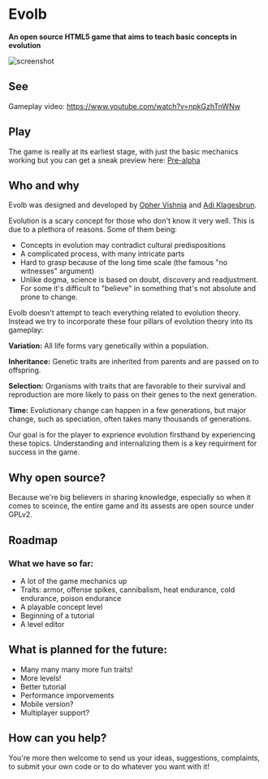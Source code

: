 Evolb
=====
**An open source HTML5 game that aims to teach basic concepts in evolution**


![screenshot](http://i.imgur.com/f5boCMd.png?1)

## See

Gameplay video: https://www.youtube.com/watch?v=npkGzhTnWNw

## Play
The game is really at its earliest stage, with just the basic mechanics working but you can get a sneak preview here:
[Pre-alpha](http://opherv.github.io/evolb/)

## Who and why

Evolb was designed and developed by [Opher Vishnia](http:///www.opherv.com) and [Adi Klagesbrun](http://www.dvarimshe.com/).

Evolution is a scary concept for those who don't know it very well. This is due to a plethora of reasons. Some of them being:

- Concepts in evolution may contradict cultural predispositions
- A complicated process, with many intricate parts
- Hard to grasp because of the long time scale (the famous "no witnesses" argument)
- Unlike dogma, science is based on doubt, discovery and readjustment. For some it's difficult to "believe" in something that's not absolute and prone to change.


Evolb doesn't attempt to teach everything related to evolution theory. Instead we try to incorporate these four pillars of evolution theory into its gameplay:

**Variation:** All life forms vary genetically within a population.

**Inheritance:**
Genetic traits are inherited from parents and are passed on to offspring.

**Selection:** Organisms with traits that are favorable to their survival and reproduction are more likely to pass on their genes to the next generation.

**Time:** Evolutionary change can happen in a few generations, but major change, such as speciation, often takes many thousands of generations.

Our goal is for the player to exprience evolution firsthand by experiencing these topics. Understanding and internalizing them is a key requirment for success in the game. 

## Why open source?
Because we're big believers in sharing knowledge, especially so when it comes to sceince, the entire game and its assests are open source under GPLv2. 

## Roadmap

### What we have so far:
- A lot of the game mechanics up
- Traits: armor, offense spikes, cannibalism, heat endurance, cold endurance, poison endurance
- A playable concept level
- Beginning of a tutorial
- A level editor

## What is planned for the future:
- Many many many more fun traits!
- More levels!
- Better tutorial
- Performance imporvements
- Mobile version?
- Multiplayer support?


## How can you help?

You're more then welcome to send us your ideas, suggestions, complaints, to submit your own code or to do whatever you want with it!
